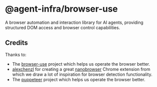 # @agent-infra/browser-use

A browser automation and interaction library for AI agents, providing structured DOM access and browser control capabilities.

## Credits

Thanks to:

- The [browser-use](https://github.com/browser-use/browser-use) project which helps us operate the browser better.
- [alexchenzl](https://github.com/alexchenzl) for creating a great [nanobrowser](https://github.com/nanobrowser/nanobrowser) Chrome extension from which we draw a lot of inspiration for browser detection functionality.
- The [puppeteer](https://github.com/puppeteer/puppeteer) project which helps us operate the browser better.
